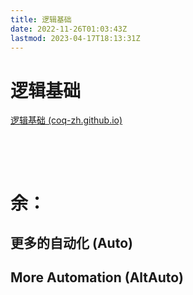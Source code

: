 ```yaml
---
title: 逻辑基础
date: 2022-11-26T01:03:43Z
lastmod: 2023-04-17T18:13:31Z
---
```


# 逻辑基础

[逻辑基础 (coq-zh.github.io)](https://coq-zh.github.io/SF-zh/lf-current/index.html)

‍

‍

# 余：

## 更多的自动化    (Auto)

## More Automation    (AltAuto)
